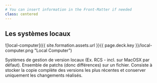 ```yaml
---
# You can insert information in the Front-Matter if needed
class: centered
---
```

## Les systèmes locaux

![local-computer]({{ site.formation.assets.url }}{{ page.deck.key }}/local-computer.png "Local Computer")

<aside class="notes">
  Systèmes de gestion de version locaux (Ex. RCS - incl. sur MacOSX par défaut). Ensemble de patchs (donc différences) sur un fichier. Consiste à stocker la copie complète des versions les plus récentes et conserver uniquement les changements réalisés.
</aside>
